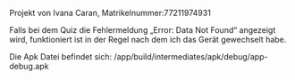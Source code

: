Projekt von Ivana Caran, Matrikelnummer:77211974931

Falls bei dem Quiz die Fehlermeldung „Error: Data Not Found“ angezeigt wird, 
funktioniert ist in der Regel nach dem ich das Gerät gewechselt habe.

Die Apk Datei befindet sich: /app/build/intermediates/apk/debug/app-debug.apk
